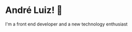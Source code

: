 # André Luiz! 👋

I'm a front end developer and a new technology enthusiast


<!--
<a href="https://app.daily.dev/andreluizmag"><img src="https://api.daily.dev/devcards/v2/yEssKkyns.png?type=default&r=itp" width="356" alt="André Luiz's Dev Card"/></a>


**AndreLuizMag/AndreLuizMag** is a ✨ _special_ ✨ repository because its `README.md` (this file) appears on your GitHub profile.

Here are some ideas to get you started:

- 🔭 I’m currently working on ...
- 🌱 I’m currently learning ...
- 👯 I’m looking to collaborate on ...
- 🤔 I’m looking for help with ...
- 💬 Ask me about ...
- 📫 How to reach me: ...
- 😄 Pronouns: ...
- ⚡ Fun fact: ...
-->
